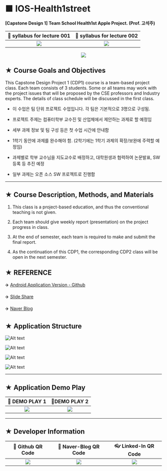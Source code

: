 # ■ IOS-Health1street
**[Capstone Design 1] Team School Health1st Apple Project. (Prof. 고석주)**

|:page_facing_up: syllabus for lecture 001|:page_facing_up: syllabus for lecture 002|
|:---------------------------------------:|:---------------------------------------:|
|![](https://user-images.githubusercontent.com/20036523/50081046-d2cf5680-0230-11e9-83a8-837940844378.jpg)|![](https://user-images.githubusercontent.com/20036523/50081047-d367ed00-0230-11e9-9854-f5a2e4727d8a.jpg)|

<p align="center">
  <img src="http://blogfiles.naver.net/MjAxNzExMjZfNjUg/MDAxNTExNjk2NDE3MjI0.RS7BDnSUMD9e3tMPtqJQ28EswLE-VzW2EfdJnNORMQkg.lVbw3RADcM02Eps6o3dqV_BKMKKDv1LX9AQ_j4yTV-kg.PNG.yeop9657/icon.png/">
</p>

## ★ Course Goals and Objectives

This Capstone Design Project 1 (CDP1) course is a team-based project class. Each team consists of 3 students. Some or all teams may work with the project issues that will be proposed by the CSE professors and Industry experts. The details of class schedule will be discussed in the first class.

* 이 수업은 팀 단위 프로젝트 수업입니다. 각 팀은 기본적으로 3명으로 구성됨.

* 프로젝트 주제는 컴퓨터학부 교수진 및 산업체에서 제안하는 과제로 할 예정임

* 세부 과제 정보 및 팀 구성 등은 첫 수업 시간에 안내함

* 1학기 동안에 과제를 완수해야 함. (2학기에는 1학기 과제의 확장/보완에 주력할 예정임)

* 과제별로 학부 교수님을 지도교수로 배정하고, 대학원생과 협력하여 논문발표, SW등록 등 추진 예정

* 일부 과제는 오픈 소스 SW 프로젝트로 진행함

* * *

## ★ Course Description, Methods, and Materials

1. This class is a project-based education, and thus the conventional teaching is not given.

2. Each team should give weekly report (presentation) on the project progress in class.

3. At the end of semester, each team is required to make and submit the final report.

4. As the continuation of this CDP1, the corresponding CDP2 class will be open in the next semester.

## ★ REFERENCE

:airplane: [Android Application Version - Github](http://bit.ly/2Q0oEPP)

:airplane: [Slide Share](https://www.slideshare.net/Yangchangyeop/university-83851915)

:airplane: [Naver Blog](http://bit.ly/2OkxUk9)

## ★ Application Structure

![Alt text](http://blogfiles.naver.net/MjAxNzExMjZfMiAg/MDAxNTExNjk1NjMzOTMw.26_39lbWgSGQc-sbQSW_nHmw9HlrahOsKG_gV6d8LuUg.SRe9j8LkkQdJE78pOTWEml0ZZQP-rSuc4jinNoLHsDYg.JPEG.yeop9657/%EC%8A%AC%EB%9D%BC%EC%9D%B4%EB%93%9C5.JPGg "Application Core Tech")

![Alt text](http://blogfiles.naver.net/MjAxNzExMjZfMjgy/MDAxNTExNjk1NjM0MDcy.995NpkbUY9SfH7226MVZRNX3s-635GwicZMaUj5nF98g.PQujjTf22vuVr3aSAoAEy9pqgidaq-lXyvafWBI6zsEg.JPEG.yeop9657/%EC%8A%AC%EB%9D%BC%EC%9D%B4%EB%93%9C13.JPG "Application Process")

![Alt text](http://blogfiles.naver.net/MjAxNzExMjZfMjIw/MDAxNTExNjk1NjM0MDc1.Mt0o07g4S3WtUEZ5tAIoH0wdoq0cv9fKEIVZiAPVS3Mg.bUxrJXWWZAQnivJ4an3QvYbKXAUOhmbLuI4sIXjddE0g.JPEG.yeop9657/%EC%8A%AC%EB%9D%BC%EC%9D%B4%EB%93%9C10.JPG "Application Structure")

![Alt text](http://blogfiles.naver.net/MjAxNzExMjZfOSAg/MDAxNTExNjk1NjM0MDc1.g1jWCTOHJnrdtBEOizti8UWwg2o437rPAHZTT1evpTsg.nReurqyin_ka9fht3w3SJBlR2PXOskDK3ttQtzA7XcYg.JPEG.yeop9657/%EC%8A%AC%EB%9D%BC%EC%9D%B4%EB%93%9C11.JPG "Application Class Diagram")

* * *

## ★ Application Demo Play
  
|:movie_camera: DEMO PLAY 1|:movie_camera:DEMO PLAY 2|
|:------------------------:|:-----------------------:|
|![](http://drive.google.com/uc?export=view&id=1gnhRrskwHE3_pVjWtnxfy85t08SNqVE-)|![](http://drive.google.com/uc?export=view&id=1Td1XmfIImiC70V1BYE7Dc6IVk1I-MSFP)|

* * *

## ★ Developer Information

|:rocket: Github QR Code|:pencil: Naver-Blog QR Code|:eyeglasses: Linked-In QR Code|
|:---------------------:|:-------------------------:|:----------------------------:|
|![](https://user-images.githubusercontent.com/20036523/50044128-60406880-00c2-11e9-8d57-ea1cb8e6b2a7.jpg)|![](https://user-images.githubusercontent.com/20036523/50044131-60d8ff00-00c2-11e9-818c-cf5ad97dc76e.jpg)|![](https://user-images.githubusercontent.com/20036523/50044130-60d8ff00-00c2-11e9-991a-107bffa2bf57.jpg)|
